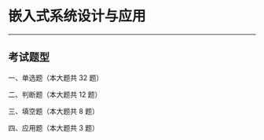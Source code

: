 <script setup>
import CourseInfo from '../../../.vitepress/components/CourseInfo.vue'
</script>

# 嵌入式系统设计与应用

---

<CourseInfo
  :credits="2.5"
  :hours="48"
  :year="2024"
  :breakdown="{
    '平时成绩': '?',
    '期末成绩': '?'
  }"
/>

## 考试题型

一、单选题（本大题共 32 题）

二、判断题（本大题共 12 题）

三、填空题（本大题共 8 题）

四、应用题（本大题共 3 题）
